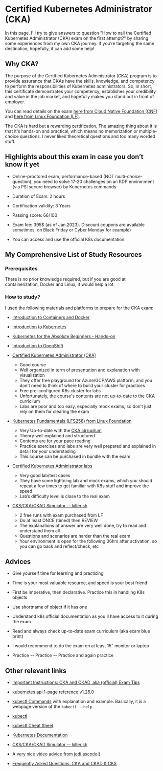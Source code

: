 # Certified Kubernetes Administrator (CKA)

In this page, I'll try to give answers to question "How to nail the Certified Kubernetes Administrator (CKA) exam on the first attempt?" by sharing some experiences from my own CKA journey. If you’re targeting the same destination, hopefully, it can add some help!


## Why CKA?

The purpose of the Certified Kubernetes Administrator (CKA) program is to provide assurance that CKAs have the skills, knowledge, and competency to perform the responsibilities of Kubernetes administrators. 
So, in short, this certificate demonstrates your competency,  establishes your credibility and value in the job market, and hopefully makes you stand out in front of employer.  

You can read details on the exam [here from Cloud Native Foundation (CNF)](https://www.cncf.io/certification/cka/) and [here from Linux Foundation (LF)](https://training.linuxfoundation.org/certification/certified-kubernetes-administrator-cka/).

The CKA is hard but a rewarding certification. The amazing thing about it is that it's hands-on and practical, which means no memorization or multiple-choice questions.
I never liked theoretical questions and too many worded stuff. 


## Highlights about this exam in case you don’t know it yet

- Online-proctored exam, performance-based (NOT multi-choice-question), you need to solve 17-20 challenges on an RDP environment (via PSI secure browser) by Kubernetes commands

- Duration of Exam: 2 hours
- Certification validity: 3 Years
- Passing score: 66/100
- Exam fee: 395$ (as of Jan.2023). Discount coupons are available sometimes, on Black Friday or Cyber Monday for example)
- You can access and use the official K8s documentation 


## My Comprehensive List of Study Resources

### Prerequisites 

There is no prior knowledge required, but if you are good at containerization, Docker and Linux, it would help a lot.

### How to study?

I used the following materials and platforms to prepare for the CKA exam:

- [Introduction to Containers and Docker](https://acloudguru.com/course/introduction-to-containers-and-docker)
- [Introduction to Kubernetes](https://acloudguru.com/course/introduction-to-kubernetes)
- [Kubernetes for the Absolute Beginners - Hands-on](https://www.udemy.com/course/learn-kubernetes/)
- [Introduction to OpenShift](https://learn.acloud.guru/course/introduction-to-openshift/overview)
- [Certified Kubernetes Administrator (CKA)](https://acloudguru.com/course/certified-kubernetes-administrator-cka)

    - Good course
    - Well organized in term of presentation and explanation with visualization
    - They offer free playground for Azure/GCP/AWS platform, and you don't need to think of where to build your cluster for practices
    - Free pre-configured K8s cluster for labs
    - Unfortunately, the course's contents are not up-to-date to the CKA curricilum 
    - Labs are poor and too easy, especially mock exams, so don't just rely on them for clearing the exam

- [Kubernetes Fundamentals (LFS258) from Linux Foundation](https://training.linuxfoundation.org/training/kubernetes-fundamentals/)

    - Very Up-to-date with the [CKA cirrucilum](https://github.com/cncf/curriculum)
    - Theory well explained and structured
    - Contents are for your pace reading
    - Practice exercises and labs are very well prepared and explained in detail for your understading
    - This course can be purchased in bundle with the exam

- [Certified Kubernetes Administrator labs](https://kodekloud.com/courses/labs-certified-kubernetes-administrator-with-practice-tests/)

    - Very good lab/test cases
    - They have some lightning lab and mock exams, which you should repeat a few times to get familiar with K8s stuff and improve the speed
    - Lab’s difficulty level is close to the real exam

- [CKS/CKA/CKAD Simulator -- killer.sh](https://killer.sh/cka)

    - 2 free runs with exam purchased from LF
    - Do at least ONCE (timed) then REVIEW
    - The explanations of answer are very well done, try to read and understand them all
    - Questions and scenarios are harder than the real exam
    - Your environment is open for the following 36hrs after activation, so you can go back and reflect/check, etc


## Advices

- Give yourself time for learning and practicing

- Time is your most valuable resource, and speed is your best friend
- First be imperative, then declarative. Practice this in handling K8s objects
- Use shortname of object if it has one
- Understand k8s official documentation as you'll have access to it during the exam
- Read and always check up-to-date exam curriculum (aka exam blue print)
- I would recommend to do the exam on at least 15" monitor or laptop
- Practice -- Practice -- Practice and again practice


## Other relevant links

- [Important Instructions: CKA and CKAD, aka (official) Exam Tips](https://docs.linuxfoundation.org/tc-docs/certification/tips-cka-and-ckad)

- [kubernetes api 1-page reference v1.26.0](https://kubernetes.io/docs/reference/generated/kubernetes-api/v1.26/)
- [kubectl Commands](https://kubernetes.io/docs/reference/generated/kubectl/kubectl-commands) with explanation and example. Basically, it is a webpage version of the `kubectl --help` 
- [kubectl](https://kubernetes.io/docs/reference/kubectl/kubectl/)
- [kubectl Cheat Sheet](https://kubernetes.io/docs/reference/kubectl/cheatsheet/)
- [Kubernetes Documentation](https://kubernetes.io/docs/home/)
- [CKS/CKA/CKAD Simulator -- killer.sh](https://killer.sh/)
- [A very nice video advice from jedi.ascode()](https://youtu.be/8VK9NJ3pObU)
- [Frequently Asked Questions: CKA and CKAD & CKS](https://docs.linuxfoundation.org/tc-docs/certification/faq-cka-ckad-cks)

